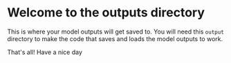 # Welcome to the outputs directory 

This is where your model outputs will get saved to.
You will need this `output` directory to make the code that saves and loads the model outputs to work.

That's all! Have a nice day 
